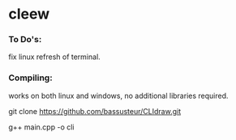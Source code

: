 # cleew

### To Do's:

fix linux refresh of terminal.

### Compiling: 

works on both linux and windows, no additional libraries required.

git clone https://github.com/bassusteur/CLIdraw.git

g++ main.cpp -o cli
